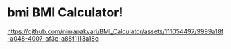  
# bmi BMI Calculator!
https://github.com/nimapakyari/BMI_Calculator/assets/111054497/9999a18f-a048-4007-af3e-a88f1113a18c

